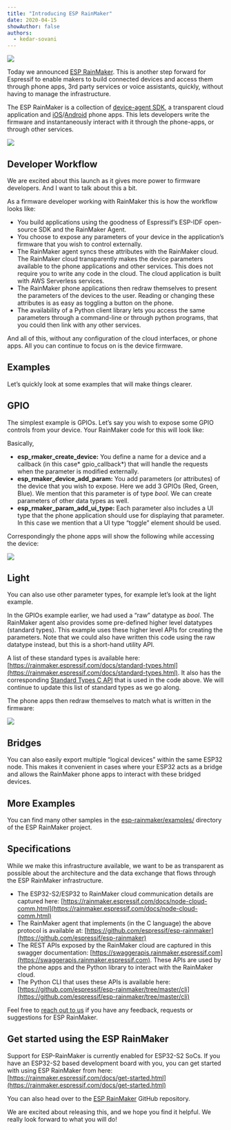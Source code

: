 ```yaml
---
title: "Introducing ESP RainMaker"
date: 2020-04-15
showAuthor: false
authors: 
  - kedar-sovani
---
```

![](https://miro.medium.com/v2/resize:fit:640/format:webp/1*uy2eShWZ8qIQmd-eLRQdwA.png)

Today we announced [ESP RainMaker](https://rainmaker.espressif.com). This is another step forward for Espressif to enable makers to build connected devices and access them through phone apps, 3rd party services or voice assistants, quickly, without having to manage the infrastructure.

The ESP RainMaker is a collection of [device-agent SDK](https://github.com/espressif/esp-rainmaker), a transparent cloud application and [iOS](https://apps.apple.com/us/app/esp-rainmaker/id1497491540)/[Android](https://play.google.com/store/apps/details?id=com.espressif.rainmaker&hl=en_IN) phone apps. This lets developers write the firmware and instantaneously interact with it through the phone-apps, or through other services.

![](https://miro.medium.com/v2/resize:fit:640/format:webp/1*IlD7DkGoidsGG8Ssu-ZtnQ.jpeg)

## Developer Workflow

We are excited about this launch as it gives more power to firmware developers. And I want to talk about this a bit.

As a firmware developer working with RainMaker this is how the workflow looks like:

- You build applications using the goodness of Espressif’s ESP-IDF open-source SDK and the RainMaker Agent.
- You choose to expose any parameters of your device in the application’s firmware that you wish to control externally.
- The RainMaker agent syncs these attributes with the RainMaker cloud. The RainMaker cloud transparently makes the device parameters available to the phone applications and other services. This does not require you to write any code in the cloud. The cloud application is built with AWS Serverless services.
- The RainMaker phone applications then redraw themselves to present the parameters of the devices to the user. Reading or changing these attributes is as easy as toggling a button on the phone.
- The availability of a Python client library lets you access the same parameters through a command-line or through python programs, that you could then link with any other services.

And all of this, without any configuration of the cloud interfaces, or phone apps. All you can continue to focus on is the device firmware.

## Examples

Let’s quickly look at some examples that will make things clearer.

## GPIO

The simplest example is GPIOs. Let’s say you wish to expose some GPIO controls from your device. Your RainMaker code for this will look like:

Basically,

- __esp_rmaker_create_device:__  You define a name for a device and a callback (in this case* gpio_callback*) that will handle the requests when the parameter is modified externally.
- __esp_rmaker_device_add_param:__  You add parameters (or attributes) of the device that you wish to expose. Here we add 3 GPIOs (Red, Green, Blue). We mention that this parameter is of type *bool*. We can create parameters of other data types as well.
- __esp_rmaker_param_add_ui_type:__  Each parameter also includes a UI type that the phone application should use for displaying that parameter. In this case we mention that a UI type “toggle” element should be used.

Correspondingly the phone apps will show the following while accessing the device:

![](https://miro.medium.com/v2/resize:fit:640/format:webp/1*uqN942-kStK3CnkMDt8K4g.png)

## Light

You can also use other parameter types, for example let’s look at the light example.

In the GPIOs example earlier, we had used a “raw” datatype as *bool*. The RainMaker agent also provides some pre-defined higher level datatypes (standard types). This example uses these higher level APIs for creating the parameters. Note that we could also have written this code using the raw datatype instead, but this is a short-hand utility API.

A list of these standard types is available here: [https://rainmaker.espressif.com/docs/standard-types.html](https://rainmaker.espressif.com/docs/standard-types.html). It also has the corresponding [Standard Types C API](https://docs.espressif.com/projects/esp-rainmaker/en/latest/c-api-reference/rainmaker_standard_types.html#standard-devices) that is used in the code above. We will continue to update this list of standard types as we go along.

The phone apps then redraw themselves to match what is written in the firmware:

![](https://miro.medium.com/v2/resize:fit:640/format:webp/1*PcZRH9HR8P29v0C3EhnOlg.jpeg)

## Bridges

You can also easily export multiple “logical devices” within the same ESP32 node. This makes it convenient in cases where your ESP32 acts as a bridge and allows the RainMaker phone apps to interact with these bridged devices.

## More Examples

You can find many other samples in the [esp-rainmaker/examples/](https://github.com/espressif/esp-rainmaker) directory of the ESP RainMaker project.

## Specifications

While we make this infrastructure available, we want to be as transparent as possible about the architecture and the data exchange that flows through the ESP RainMaker infrastructure.

- The ESP32-S2/ESP32 to RainMaker cloud communication details are captured here: [https://rainmaker.espressif.com/docs/node-cloud-comm.html](https://rainmaker.espressif.com/docs/node-cloud-comm.html)
- The RainMaker agent that implements (in the C language) the above protocol is available at: [https://github.com/espressif/esp-rainmaker](https://github.com/espressif/esp-rainmaker)
- The REST APIs exposed by the RainMaker cloud are captured in this swagger documentation: [https://swaggerapis.rainmaker.espressif.com](https://swaggerapis.rainmaker.espressif.com). These APIs are used by the phone apps and the Python library to interact with the RainMaker cloud.
- The Python CLI that uses these APIs is available here: [https://github.com/espressif/esp-rainmaker/tree/master/cli](https://github.com/espressif/esp-rainmaker/tree/master/cli)

Feel free to [reach out to us](https://github.com/espressif/esp-rainmaker/issues) if you have any feedback, requests or suggestions for ESP RainMaker.

## Get started using the ESP RainMaker

Support for ESP-RainMaker is currently enabled for ESP32-S2 SoCs. If you have an ESP32-S2 based development board with you, you can get started with using ESP RainMaker from here: [https://rainmaker.espressif.com/docs/get-started.html](https://rainmaker.espressif.com/docs/get-started.html)

You can also head over to the [ESP RainMaker](https://github.com/espressif/esp-rainmaker) GitHub repository.

We are excited about releasing this, and we hope you find it helpful. We really look forward to what you will do!

